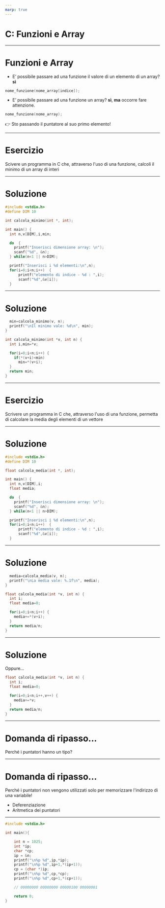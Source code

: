 ```yaml
---
marp: true
---
```


<!-- footer: M. Fraschini - Università degli Studi di Cagliari - AA 2023-2024 -->

<!-- paginate: true -->

<!-- size: 4:3 -->


# C: Funzioni e Array


---

# Funzioni e Array

- E’ possibile passare ad una funzione il valore di un elemento di un array? **sì**

```C
nome_funzione(nome_array[indice]);
```

- E’ possibile passare ad una funzione un array? 
**sì**, **ma** occorre fare attenzione.

```C
nome_funzione(nome_array);
```
:point_right: Sto passando il puntatore al suo primo elemento!

---

# Esercizio
Scivere un programma in C che, attraverso l'uso di una funzione, calcoli il minimo di un array di interi


---

# Soluzione

```C
#include <stdio.h>
#define DIM 10

int calcola_minimo(int *, int);

int main() {
  int n,v[DIM],i,min;

  do  {
    printf("Inserisci dimensione array: \n");
    scanf("%d", &n);
  } while(n<1 || n>DIM);

  printf("Inserisci i %d elementi:\n",n);
  for(i=0;i<n;i++)  {
      printf("elemento di indice - %d : ",i);
      scanf("%d",&v[i]);
  }
```

---

# Soluzione

```C
  min=calcola_minimo(v, n);
  printf("\nIl minimo vale: %d\n", min);
}

int calcola_minimo(int *v, int n) {
  int i,min=*v;

  for(i=0;i<n;i++) {
    if(*(v+i)<min)
      min=*(v+i);
  }
  return min;
}
```

---

# Esercizio
Scrivere un programma in C che, attraverso l'uso di una funzione, permetta di calcolare la media degli elementi di un vettore

___

# Soluzione

```C
#include <stdio.h>
#define DIM 10

float calcola_media(int *, int);

int main() {
  int n,v[DIM],i;
  float media;

  do  {
    printf("Inserisci dimensione array: \n");
    scanf("%d", &n);
  } while(n<1 || n>DIM);

  printf("Inserisci i %d elementi:\n",n);
  for(i=0;i<n;i++)  {
      printf("elemento di indice - %d : ",i);
      scanf("%d",&v[i]);
  }
```

___

# Soluzione

```C
  media=calcola_media(v, n);
  printf("\nLa media vale: %.1f\n", media);
}

float calcola_media(int *v, int n) {
  int i;
  float media=0;

  for(i=0;i<n;i++) {
    media+=*(v+i);
  }
  return media/n;
}
```

___

# Soluzione

Oppure...

```C
float calcola_media(int *v, int n) {
  int i;
  float media=0;

  for(i=0;i<n;i++,v++) {
    media+=*v;
  }
  return media/n;
}
```

---

# Domanda di ripasso...

Perché i puntatori hanno un tipo?

---

# Domanda di ripasso...

Perché i puntatori non vengono utilizzati solo per memorizzare l'indirizzo di una variabile!
- Deferenziazione
- Aritmetica dei puntatori

---

```C
#include <stdio.h>

int main(){

    int n = 1025;
    int *ip;
    char *cp;
    ip = &n;
    printf("\n%p %d",ip,*ip);
    printf("\n%p %d",ip+1,*(ip+1));
    cp = (char *)ip;
    printf("\n%p %d",cp,*cp);
    printf("\n%p %d",cp+1,*(cp+1));

    // 00000000 00000000 00000100 00000001

    return 0;
}
```